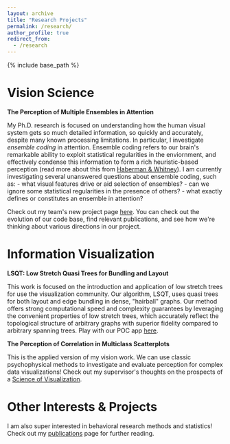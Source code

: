 ```yaml
---
layout: archive
title: "Research Projects"
permalink: /research/
author_profile: true
redirect_from:
  - /research
---
```


{% include base_path %}

Vision Science
======
**The Perception of Multiple Ensembles in Attention** 

My Ph.D. research is focused on understanding how the human visual system gets so much detailed information, so quickly and accurately, despite many known processing limitations. In particular, I investigate *ensemble coding* in attention. Ensemble coding refers to our brain's remarkable ability to exploit statistical regularities in the enviornment, and effectively condense this information to form a rich heuristic-based perception (read more about this from [Haberman & Whitney](https://whitneylab.berkeley.edu/PDFs/Ensemble_Perception_Haberman_Whitney.pdf)). I am currently investigating several unanswered questions about ensemble coding, such as: - what visual features drive or aid selection of ensembles? - can we ignore some statistical regularities in the presence of others? - what exactly defines or constitutes an ensemble in attention? 

Check out my team's new project page [here](https://blogs.ubc.ca/vclcorrelation/). You can check out the evolution of our code base, find relevant publications, and see how we're thinking about various directions in our project. 

Information Visualization
======
**LSQT: Low Stretch Quasi Trees for Bundling and Layout** 

This work is focused on the introduction and application of low stretch trees for use the visualization community. Our algorithm, LSQT, uses quasi trees for both layout and edge bundling in dense, "hairball" graphs. Our method offers strong computational speed and complexity guarantees by leveraging the convenient properties of low stretch trees, which accurately reflect the topological structure of arbitrary graphs with superior fidelity compared to arbitrary spanning trees. Play with our POC app [here](https://lsqt-vis.herokuapp.com/).

**The Perception of Correlation in Multiclass Scatterplots** 

This is the applied version of my vision work. We can use classic psychophysical methods to investigate and evaluate perception for complex data visualizations! Check out my supervisor's thoughts on the prospects of a [Science of Visualization](https://www.researchgate.net/profile/Ronald_Rensink/publication/256088685_On_the_Prospects_for_a_Science_of_Visualization/links/59f297dcaca272cdc7d01e4e/On-the-Prospects-for-a-Science-of-Visualization.pdf).
  
Other Interests & Projects
======
  
I am also super interested in behavioral research methods and statistics! Check out my [publications](https://maelliott1010.github.io/madisonannelliott/publications/) page for further reading.
